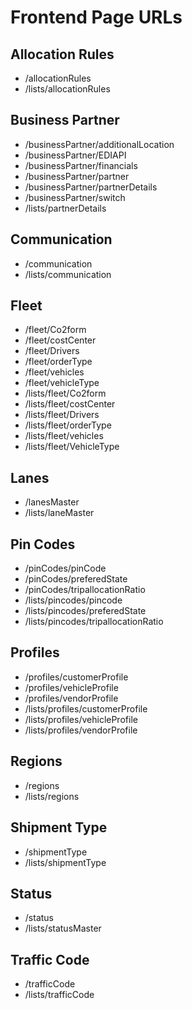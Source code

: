 # Frontend Page URLs

## Allocation Rules
- /allocationRules
- /lists/allocationRules

## Business Partner
- /businessPartner/additionalLocation
- /businessPartner/EDIAPI
- /businessPartner/financials
- /businessPartner/partner
- /businessPartner/partnerDetails
- /businessPartner/switch
- /lists/partnerDetails

## Communication
- /communication
- /lists/communication

## Fleet
- /fleet/Co2form
- /fleet/costCenter
- /fleet/Drivers
- /fleet/orderType
- /fleet/vehicles
- /fleet/vehicleType
- /lists/fleet/Co2form
- /lists/fleet/costCenter
- /lists/fleet/Drivers
- /lists/fleet/orderType
- /lists/fleet/vehicles
- /lists/fleet/VehicleType

## Lanes
- /lanesMaster
- /lists/laneMaster

## Pin Codes
- /pinCodes/pinCode
- /pinCodes/preferedState
- /pinCodes/tripallocationRatio
- /lists/pincodes/pincode
- /lists/pincodes/preferedState
- /lists/pincodes/tripallocationRatio

## Profiles
- /profiles/customerProfile
- /profiles/vehicleProfile
- /profiles/vendorProfile
- /lists/profiles/customerProfile
- /lists/profiles/vehicleProfile
- /lists/profiles/vendorProfile

## Regions
- /regions
- /lists/regions

## Shipment Type
- /shipmentType
- /lists/shipmentType

## Status
- /status
- /lists/statusMaster

## Traffic Code
- /trafficCode
- /lists/trafficCode